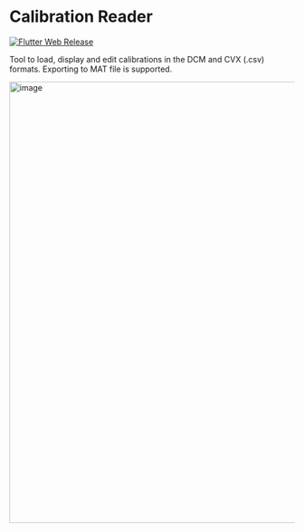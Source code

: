 # Calibration Reader

[![Flutter Web Release](https://github.com/gave92/CalibrationReader/actions/workflows/dart.yml/badge.svg)](https://github.com/gave92/CalibrationReader/actions/workflows/dart.yml)

Tool to load, display and edit calibrations in the DCM and CVX (.csv) formats. Exporting to MAT file is supported.

<img width="779" alt="image" src="https://github.com/gave92/CalibrationReader/assets/9673091/79be3ce7-13a2-4066-ad53-5ca6619542c5">
